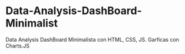 # Data-Analysis-DashBoard-Minimalist
Data Analysis DashBoard Minimalista con HTML, CSS, JS. Garficas con Charts.JS
